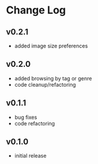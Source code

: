 Change Log
==========

v0.2.1
------

- added image size preferences

v0.2.0
------

- added browsing by tag or genre
- code cleanup/refactoring

v0.1.1
------

- bug fixes
- code refactoring

v0.1.0
------

- initial release
